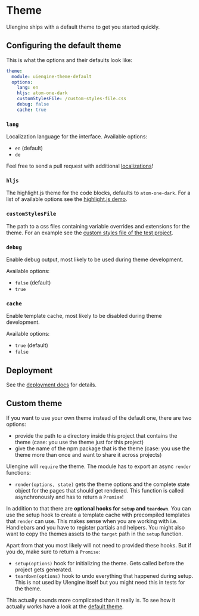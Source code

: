 # Theme

UIengine ships with a default theme to get you started quickly.

## Configuring the default theme

This is what the options and their defaults look like:

```yaml
theme:
  module: uiengine-theme-default
  options:
    lang: en
    hljs: atom-one-dark
    customStylesFile: /custom-styles-file.css
    debug: false
    cache: true
```

### `lang`

Localization language for the interface. Available options:

- `en` (default)
- `de`

Feel free to send a pull request with additional [localizations](../packages/theme/src/locales)!

### `hljs`

The highlight.js theme for the code blocks, defaults to `atom-one-dark`.
For a list of available options see the [highlight.js demo](https://highlightjs.org/static/demo/).

### `customStylesFile`

The path to a css files containing variable overrides and extensions for the theme.
For an example see the [custom styles file of the test project](../packages/test-project/src/assets/styles/uiengine-custom-styles.css).

### `debug`

Enable debug output, most likely to be used during theme development.

Available options:

- `false` (default)
- `true`

### `cache`

Enable template cache, most likely to be disabled during theme development.

Available options:

- `true` (default)
- `false`

## Deployment

See the [deployment docs](./deployment.md) for details.

## Custom theme

If you want to use your own theme instead of the default one, there are two options:

- provide the path to a directory inside this project that contains the theme
  (case: you use the theme just for this project)
- give the name of the npm package that is the theme
  (case: you use the theme more than once and want to share it across projects)

UIengine will `require` the theme.
The module has to export an async `render` functions:

- `render(options, state)` gets the theme options and the complete state object for the pages that should get rendered.
  This function is called asynchronously and has to return a `Promise`!

In addition to that there are **optional hooks for `setup` and `teardown`**.
You can use the setup hook to create a template cache with precompiled templates that `render` can use.
This makes sense when you are working with i.e. Handlebars and you have to register partials and helpers.
You might also want to copy the themes assets to the `target` path in the `setup` function.

Apart from that you most likely will not need to provided these hooks.
But if you do, make sure to return a `Promise`:

- `setup(options)` hook for initializing the theme.
  Gets called before the project gets generated.
- `teardown(options)` hook to undo everything that happened during setup.
  This is not used by UIengine itself but you might need this in tests for the theme.

This actually sounds more complicated than it really is.
To see how it actually works have a look at the [default theme](https://github.com/dennisreimann/uiengine/packages/theme).

